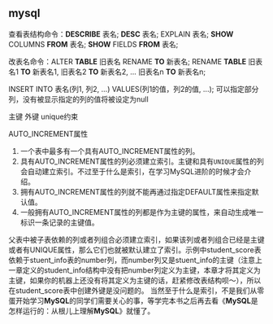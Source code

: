 ## mysql

查看表结构命令：**DESCRIBE** 表名; **DESC** 表名; EXPLAIN 表名; **SHOW** COLUMNS **FROM** 表名; **SHOW** FIELDS **FROM** 表名;

改表名命令：ALTER **TABLE** 旧表名 RENAME **TO** 新表名; RENAME **TABLE** 旧表名1 **TO** 新表名1, 旧表名2 **TO** 新表名2, ... 旧表名n **TO** 新表名n;



INSERT INTO 表名(列1, 列2, ...) VALUES(列1的值，列2的值, ...);  可以指定部分列，没有被显示指定的列的值将被设定为null

主键 外键  unique约束  

AUTO_INCREMENT属性

1. 一个表中最多有一个具有AUTO_INCREMENT属性的列。
2. 具有AUTO_INCREMENT属性的列必须建立索引。主键和具有`UNIQUE`属性的列会自动建立索引。不过至于什么是索引，在学习MySQL进阶的时候才会介绍。
3. 拥有AUTO_INCREMENT属性的列就不能再通过指定DEFAULT属性来指定默认值。
4. 一般拥有AUTO_INCREMENT属性的列都是作为主键的属性，来自动生成唯一标识一条记录的主键值。

父表中被子表依赖的列或者列组合必须建立索引，如果该列或者列组合已经是主键或者有UNIQUE属性，那么它们也就被默认建立了索引。示例中student_score表依赖于stuent_info表的number列，而number列又是stuent_info的主键（注意上一章定义的student_info结构中没有把number列定义为主键，本章才将其定义为主键，如果你的机器上还没有将其定义为主键的话，赶紧修改表结构呗～），所以在student_score表中创建外键是没问题的。 当然至于什么是索引，不是我们从零蛋开始学习**MySQL**的同学们需要关心的事，等学完本书之后再去看《**MySQL**是怎样运行的：从根儿上理解**MySQL**》就懂了。

